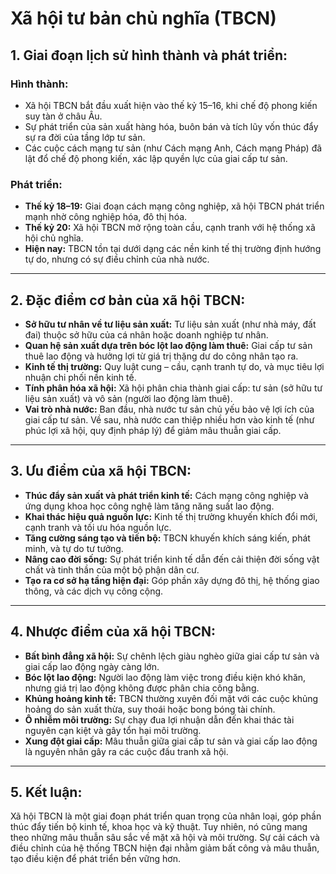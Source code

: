 # **Xã hội tư bản chủ nghĩa (TBCN)**

## **1. Giai đoạn lịch sử hình thành và phát triển:**
### **Hình thành:**
- Xã hội TBCN bắt đầu xuất hiện vào thế kỷ 15–16, khi chế độ phong kiến suy tàn ở châu Âu.
- Sự phát triển của sản xuất hàng hóa, buôn bán và tích lũy vốn thúc đẩy sự ra đời của tầng lớp tư sản.
- Các cuộc cách mạng tư sản (như Cách mạng Anh, Cách mạng Pháp) đã lật đổ chế độ phong kiến, xác lập quyền lực của giai cấp tư sản.

### **Phát triển:**
- **Thế kỷ 18–19:** Giai đoạn cách mạng công nghiệp, xã hội TBCN phát triển mạnh nhờ công nghiệp hóa, đô thị hóa.
- **Thế kỷ 20:** Xã hội TBCN mở rộng toàn cầu, cạnh tranh với hệ thống xã hội chủ nghĩa.
- **Hiện nay:** TBCN tồn tại dưới dạng các nền kinh tế thị trường định hướng tự do, nhưng có sự điều chỉnh của nhà nước.

---

## **2. Đặc điểm cơ bản của xã hội TBCN:**
- **Sở hữu tư nhân về tư liệu sản xuất:** 
  Tư liệu sản xuất (như nhà máy, đất đai) thuộc sở hữu của cá nhân hoặc doanh nghiệp tư nhân.
- **Quan hệ sản xuất dựa trên bóc lột lao động làm thuê:**
  Giai cấp tư sản thuê lao động và hưởng lợi từ giá trị thặng dư do công nhân tạo ra.
- **Kinh tế thị trường:** 
  Quy luật cung – cầu, cạnh tranh tự do, và mục tiêu lợi nhuận chi phối nền kinh tế.
- **Tính phân hóa xã hội:** 
  Xã hội phân chia thành giai cấp: tư sản (sở hữu tư liệu sản xuất) và vô sản (người lao động làm thuê).
- **Vai trò nhà nước:** 
  Ban đầu, nhà nước tư sản chủ yếu bảo vệ lợi ích của giai cấp tư sản. Về sau, nhà nước can thiệp nhiều hơn vào kinh tế (như phúc lợi xã hội, quy định pháp lý) để giảm mâu thuẫn giai cấp.

---

## **3. Ưu điểm của xã hội TBCN:**
- **Thúc đẩy sản xuất và phát triển kinh tế:** 
  Cách mạng công nghiệp và ứng dụng khoa học công nghệ làm tăng năng suất lao động.
- **Khai thác hiệu quả nguồn lực:** 
  Kinh tế thị trường khuyến khích đổi mới, cạnh tranh và tối ưu hóa nguồn lực.
- **Tăng cường sáng tạo và tiến bộ:** 
  TBCN khuyến khích sáng kiến, phát minh, và tự do tư tưởng.
- **Nâng cao đời sống:** 
  Sự phát triển kinh tế dẫn đến cải thiện đời sống vật chất và tinh thần của một bộ phận dân cư.
- **Tạo ra cơ sở hạ tầng hiện đại:** 
  Góp phần xây dựng đô thị, hệ thống giao thông, và các dịch vụ công cộng.

---

## **4. Nhược điểm của xã hội TBCN:**
- **Bất bình đẳng xã hội:**
  Sự chênh lệch giàu nghèo giữa giai cấp tư sản và giai cấp lao động ngày càng lớn.
- **Bóc lột lao động:**
  Người lao động làm việc trong điều kiện khó khăn, nhưng giá trị lao động không được phân chia công bằng.
- **Khủng hoảng kinh tế:**
  TBCN thường xuyên đối mặt với các cuộc khủng hoảng do sản xuất thừa, suy thoái hoặc bong bóng tài chính.
- **Ô nhiễm môi trường:**
  Sự chạy đua lợi nhuận dẫn đến khai thác tài nguyên cạn kiệt và gây tổn hại môi trường.
- **Xung đột giai cấp:**
  Mâu thuẫn giữa giai cấp tư sản và giai cấp lao động là nguyên nhân gây ra các cuộc đấu tranh xã hội.

---

## **5. Kết luận:**
Xã hội TBCN là một giai đoạn phát triển quan trọng của nhân loại, góp phần thúc đẩy tiến bộ kinh tế, khoa học và kỹ thuật. Tuy nhiên, nó cũng mang theo những mâu thuẫn sâu sắc về mặt xã hội và môi trường. Sự cải cách và điều chỉnh của hệ thống TBCN hiện đại nhằm giảm bất công và mâu thuẫn, tạo điều kiện để phát triển bền vững hơn.
